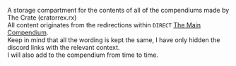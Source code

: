 A storage compartment for the contents of all of the compendiums made by The Crate (cratorrex.rx)<br>
All content originates from the redirections within `DIRECT` [The Main Compendium](https://discord.com/channels/488444879836413975/926940645027905576/926940646978248734).<br>
Keep in mind that all the wording is kept the same, I have only hidden the discord links with the relevant context.<br>
I will also add to the compendium from time to time.